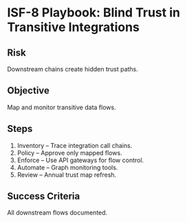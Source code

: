 # ISF-8 Playbook: Blind Trust in Transitive Integrations

## Risk
Downstream chains create hidden trust paths.

## Objective
Map and monitor transitive data flows.

## Steps
1. Inventory – Trace integration call chains.
2. Policy – Approve only mapped flows.
3. Enforce – Use API gateways for flow control.
4. Automate – Graph monitoring tools.
5. Review – Annual trust map refresh.

## Success Criteria
All downstream flows documented.
